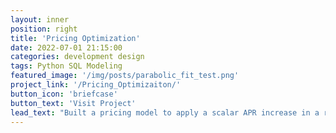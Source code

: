 ```yaml
---
layout: inner
position: right
title: 'Pricing Optimization'
date: 2022-07-01 21:15:00
categories: development design
tags: Python SQL Modeling
featured_image: '/img/posts/parabolic_fit_test.png'
project_link: '/Pricing_Optimizaiton/'
button_icon: 'briefcase'
button_text: 'Visit Project'
lead_text: "Built a pricing model to apply a scalar APR increase in a rising rates enviroment"
---
```

